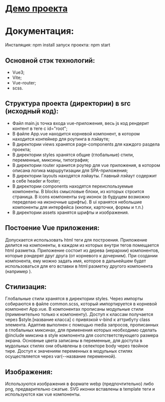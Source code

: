 # [Демо проекта](https://hackathon-g2vt6fl89-alexey4717.vercel.app/)

# Документация:

Инсталяция: npm install
запуск проекта: npm start

## Основной стэк технологий:
- Vue3;
- Vite;
- Vue-router;
- scss.

## Структура проекта (директории) в src (исходный код):
- Файл main.js точка входа vue-приложения, весь js код рендерит контент в теге с id="root";
- В файле App.vue находится корневой компонент, в котором находится контейнер для роутинга в лэйауте;
- В директории views хранятся page-components для каждого раздела проекта;
- В директории styles хранятся общие (глобальные) стили, переменные, миксины, типография;
- В директории router хранится роутер для vue приложения, в котором описана логика маршрутизации для SPA-приложения;
- В директории layouts находятся лэйауты. Главный лэйаут содержит в себе header и footer;
- В директории components находятся переиспользуемые компоненты. В blocks смысловые блоки, из которых строится страница. В icons компоненты svg иконок (в будущем возможно переделаю на иконочные шрифты). В ui хранятся небольшие компоненты для интерфейса (кнопки, карточки, формы и т.п.)
- В директории assets хранятся шрифты и изображения.

## Постоение Vue приложения:
Допускается использовать html теги для построения. Приложение делится на компоненты, в каждом из которых внутри тегов <template></template> помещается html разметка. Приложение состоит из дерева (иерархии) компонентов, которые рэндерят друг друга (от корневого к дочерним). При создании компонента, ему можно задать имя, которое в дальнейшем будет использоваться для его вставки в html разметку другого компонента (например <child-component />).

## Стилизация:
Глобальные стили хранятся в директории styles. Через импорты собираются в файле common.scss, который импортируется в корневой компонент App.vue. В компонентах прописаны модульные стили (применительно только к компоненту). Доступ к классам получается через $style.[название класса] с привязкой v-bind к аттрибуту class элемента. Адаптив выполнен с помощью media запросов, прописанных в глобальных миксинах, для применения которых необходимо сделать @include миксина в style компонента для соотстветствующего размера экрана. Основные цвета записаны в переменные, для доступа в мудольных стилях они объявлены в селекторе body через твойное тире. Доступ к значениям переменных в модульных стилях осуществляется через var(--название переменной).

## Изображения:
Используются изображения в формате webp (предпочтительно) либо png, предварительно сжатые. SVG иконки вставлены в template теги и используются как vue компоненты.

